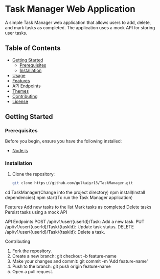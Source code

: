 # Task Manager Web Application

A simple Task Manager web application that allows users to add, delete, and mark tasks as completed. The application uses a mock API for storing user tasks.

## Table of Contents

- [Getting Started](#getting-started)
  - [Prerequisites](#prerequisites)
  - [Installation](#installation)
- [Usage](#usage)
- [Features](#features)
- [API Endpoints](#api-endpoints)
- [Themes](#themes)
- [Contributing](#contributing)
- [License](#license)

## Getting Started

### Prerequisites

Before you begin, ensure you have the following installed:

- [Node.js](https://nodejs.org/en/download/)

### Installation

1. Clone the repository:

   ```bash
   git clone https://github.com/gulkaiyr13/TaskManager.git
cd TaskManager(Change into the project directory)
npm install(Install dependencies)
npm start(To run the Task Manager application)

Features
Add new tasks to the list
Mark tasks as completed
Delete tasks
Persist tasks using a mock API

API Endpoints
POST /api/v1/user/{userId}/Task: Add a new task.
PUT /api/v1/user/{userId}/Task/{taskId}: Update task status.
DELETE /api/v1/user/{userId}/Task/{taskId}: Delete a task.

Contributing
1. Fork the repository.
2. Create a new branch: git checkout -b feature-name
3. Make your changes and commit: git commit -m 'Add feature-name'
4. Push to the branch: git push origin feature-name
5. Open a pull request.
